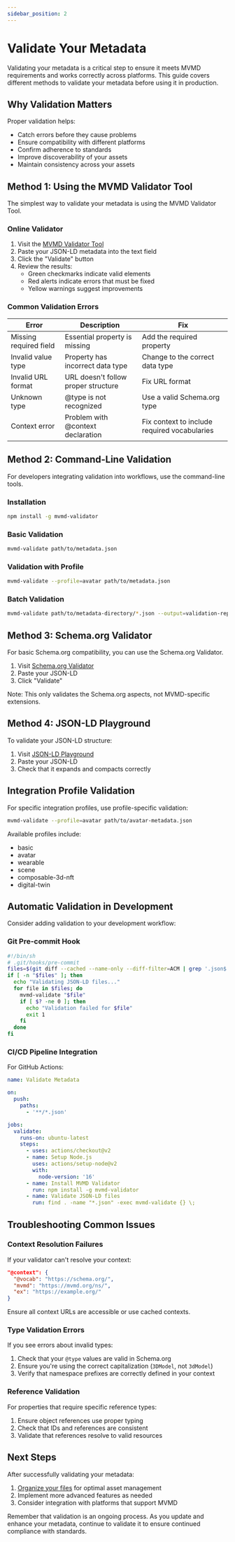 ```yaml
---
sidebar_position: 2
---
```


# Validate Your Metadata

Validating your metadata is a critical step to ensure it meets MVMD requirements and works correctly across platforms. This guide covers different methods to validate your metadata before using it in production.

## Why Validation Matters

Proper validation helps:

- Catch errors before they cause problems
- Ensure compatibility with different platforms
- Confirm adherence to standards
- Improve discoverability of your assets
- Maintain consistency across your assets

## Method 1: Using the MVMD Validator Tool

The simplest way to validate your metadata is using the MVMD Validator Tool.

### Online Validator

1. Visit the [MVMD Validator Tool](/tools/validator)
2. Paste your JSON-LD metadata into the text field
3. Click the "Validate" button
4. Review the results:
   - Green checkmarks indicate valid elements
   - Red alerts indicate errors that must be fixed
   - Yellow warnings suggest improvements

### Common Validation Errors

| Error | Description | Fix |
|-------|-------------|-----|
| Missing required field | Essential property is missing | Add the required property |
| Invalid value type | Property has incorrect data type | Change to the correct data type |
| Invalid URL format | URL doesn't follow proper structure | Fix URL format |
| Unknown type | @type is not recognized | Use a valid Schema.org type |
| Context error | Problem with @context declaration | Fix context to include required vocabularies |

## Method 2: Command-Line Validation

For developers integrating validation into workflows, use the command-line tools.

### Installation

```bash
npm install -g mvmd-validator
```

### Basic Validation

```bash
mvmd-validate path/to/metadata.json
```

### Validation with Profile

```bash
mvmd-validate --profile=avatar path/to/metadata.json
```

### Batch Validation

```bash
mvmd-validate path/to/metadata-directory/*.json --output=validation-report.json
```

## Method 3: Schema.org Validator

For basic Schema.org compatibility, you can use the Schema.org Validator.

1. Visit [Schema.org Validator](https://validator.schema.org/)
2. Paste your JSON-LD
3. Click "Validate"

Note: This only validates the Schema.org aspects, not MVMD-specific extensions.

## Method 4: JSON-LD Playground

To validate your JSON-LD structure:

1. Visit [JSON-LD Playground](https://json-ld.org/playground/)
2. Paste your JSON-LD
3. Check that it expands and compacts correctly

## Integration Profile Validation

For specific integration profiles, use profile-specific validation:

```bash
mvmd-validate --profile=avatar path/to/avatar-metadata.json
```

Available profiles include:
- basic
- avatar
- wearable
- scene
- composable-3d-nft
- digital-twin

## Automatic Validation in Development

Consider adding validation to your development workflow:

### Git Pre-commit Hook

```bash
#!/bin/sh
# .git/hooks/pre-commit
files=$(git diff --cached --name-only --diff-filter=ACM | grep '.json$')
if [ -n "$files" ]; then
  echo "Validating JSON-LD files..."
  for file in $files; do
    mvmd-validate "$file"
    if [ $? -ne 0 ]; then
      echo "Validation failed for $file"
      exit 1
    fi
  done
fi
```

### CI/CD Pipeline Integration

For GitHub Actions:

```yaml
name: Validate Metadata

on:
  push:
    paths:
      - '**/*.json'

jobs:
  validate:
    runs-on: ubuntu-latest
    steps:
      - uses: actions/checkout@v2
      - name: Setup Node.js
        uses: actions/setup-node@v2
        with:
          node-version: '16'
      - name: Install MVMD Validator
        run: npm install -g mvmd-validator
      - name: Validate JSON-LD files
        run: find . -name "*.json" -exec mvmd-validate {} \;
```

## Troubleshooting Common Issues

### Context Resolution Failures

If your validator can't resolve your context:

```json
"@context": {
  "@vocab": "https://schema.org/",
  "mvmd": "https://mvmd.org/ns/",
  "ex": "https://example.org/"
}
```

Ensure all context URLs are accessible or use cached contexts.

### Type Validation Errors

If you see errors about invalid types:

1. Check that your `@type` values are valid in Schema.org
2. Ensure you're using the correct capitalization (`3DModel`, not `3dModel`)
3. Verify that namespace prefixes are correctly defined in your context

### Reference Validation

For properties that require specific reference types:

1. Ensure object references use proper typing
2. Check that IDs and references are consistent
3. Validate that references resolve to valid resources

## Next Steps

After successfully validating your metadata:

1. [Organize your files](organize-files.md) for optimal asset management
2. Implement more advanced features as needed
3. Consider integration with platforms that support MVMD

Remember that validation is an ongoing process. As you update and enhance your metadata, continue to validate it to ensure continued compliance with standards. 